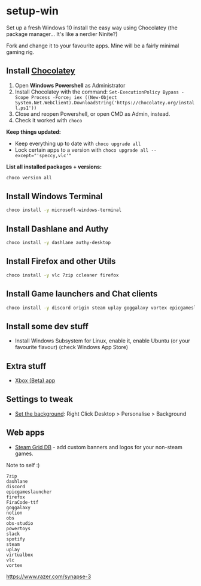 # setup-win
Set up a fresh Windows 10 install the easy way using Chocolatey (the package manager... It's like a nerdier Ninite?)

Fork and change it to your favourite apps. Mine will be a fairly minimal gaming rig.

## Install [Chocolatey](https://chocolatey.org/install)

1. Open **Windows Powershell** as Administrator
2. Install Chocolatey with the command: `Set-ExecutionPolicy Bypass -Scope Process -Force; iex ((New-Object System.Net.WebClient).DownloadString('https://chocolatey.org/install.ps1'))`
3. Close and reopen Powershell, or open CMD as Admin, instead.
4. Check it worked with `choco`

**Keep things updated:**

- Keep everything up to date with `choco upgrade all`
- Lock certain apps to a version with `choco upgrade all --except="'speccy,vlc'"` 

**List all installed packages + versions:**

```bash
choco version all
```

## Install Windows Terminal

```bash
choco install -y microsoft-windows-terminal 
```

## Install Dashlane and Authy

```bash
choco install -y dashlane authy-desktop
```

## Install Firefox and other Utils

```bash
choco install -y vlc 7zip ccleaner firefox
````

## Install Game launchers and Chat clients

```bash
choco install -y discord origin steam uplay goggalaxy vortex epicgameslauncher
```

## Install some dev stuff

- Install Windows Subsystem for Linux, enable it, enable Ubuntu (or your favourite flavour) (check Windows App Store)

## Extra stuff

- [Xbox (Beta) app](https://www.microsoft.com/store/productId/9MV0B5HZVK9Z)

## Settings to tweak

- [Set the background](https://uhdwallpapers.org/wallpaper/fallout-76_79856/2560x1440/): Right Click Desktop > Personalise > Background

## Web apps

- [Steam Grid DB](https://www.steamgriddb.com) - add custom banners and logos for your non-steam games.

Note to self :)

```
7zip
dashlane 
discord
epicgameslauncher
firefox
FiraCode-ttf
goggalaxy
notion
obs
obs-studio
powertoys
slack
spotify
steam
uplay
virtualbox
vlc
vortex
```


https://www.razer.com/synapse-3
